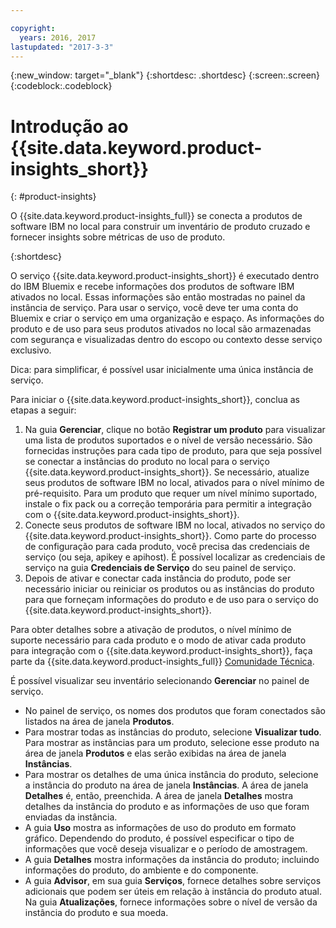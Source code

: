```yaml
---

copyright:
  years: 2016, 2017
lastupdated: "2017-3-3"
---
```


{:new_window: target="_blank"}
{:shortdesc: .shortdesc}
{:screen:.screen}
{:codeblock:.codeblock}


# Introdução ao {{site.data.keyword.product-insights_short}}
{: #product-insights}

O {{site.data.keyword.product-insights_full}} se conecta a produtos de software IBM no local para construir um inventário de produto cruzado e fornecer insights sobre métricas de uso de produto.

{:shortdesc}

O serviço {{site.data.keyword.product-insights_short}} é executado dentro do IBM Bluemix e recebe informações dos produtos de software IBM ativados no local. Essas informações são então mostradas no painel da instância de serviço. Para usar o serviço, você deve ter uma conta do Bluemix e criar o serviço em uma organização e espaço. As informações do produto e de uso para seus produtos ativados no local são armazenadas com segurança e visualizadas dentro do escopo ou contexto desse serviço exclusivo. 

Dica: para simplificar, é possível usar inicialmente uma única instância de serviço.

Para iniciar o {{site.data.keyword.product-insights_short}}, conclua as etapas a seguir:

1.  Na guia **Gerenciar**, clique no botão **Registrar um produto** para visualizar uma lista de produtos suportados e o nível de versão necessário. São fornecidas instruções para cada tipo de produto, para que seja possível se conectar a instâncias do produto no local para o serviço {{site.data.keyword.product-insights_short}}. Se necessário, atualize seus produtos de software IBM no local, ativados para o nível mínimo de pré-requisito. Para um produto que requer um nível mínimo suportado, instale o fix pack ou a correção temporária para permitir a integração com o {{site.data.keyword.product-insights_short}}. 
2.  Conecte seus produtos de software IBM no local, ativados no serviço do {{site.data.keyword.product-insights_short}}. Como parte do processo de configuração para cada produto, você precisa das credenciais de serviço (ou seja, apikey e apihost). É possível localizar as credenciais de serviço na guia **Credenciais de Serviço** do seu painel de serviço. 
3.  Depois de ativar e conectar cada instância do produto, pode ser necessário iniciar ou reiniciar os produtos ou as instâncias do produto para que forneçam informações do produto e de uso para o serviço do {{site.data.keyword.product-insights_short}}. 

Para obter detalhes sobre a ativação de produtos, o nível mínimo de suporte necessário para cada produto e o modo de ativar cada produto para integração com o {{site.data.keyword.product-insights_short}}, faça parte da {{site.data.keyword.product-insights_full}} [Comunidade Técnica](https://developer.ibm.com/product-insights/).

É possível visualizar seu inventário selecionando **Gerenciar** no painel de serviço.  

* No painel de serviço, os nomes dos produtos que foram conectados são listados na área de janela **Produtos**. 
* Para mostrar todas as instâncias do produto, selecione **Visualizar tudo**. Para mostrar as instâncias para um produto, selecione esse produto na área de janela **Produtos** e elas serão exibidas na área de janela **Instâncias**.
* Para mostrar os detalhes de uma única instância do produto, selecione a instância do produto na área de janela **Instâncias**. A área de janela **Detalhes** é, então, preenchida. A área de janela **Detalhes** mostra detalhes da instância do produto e as informações de uso que foram enviadas da instância.
* A guia **Uso** mostra as informações de uso do produto em formato gráfico. Dependendo do produto, é possível especificar o tipo de informações que você deseja visualizar e o período de amostragem.
* A guia **Detalhes** mostra informações da instância do produto; incluindo informações do produto, do ambiente e do componente.
* A guia **Advisor**, em sua guia **Serviços**, fornece detalhes sobre serviços adicionais que podem ser úteis em relação à instância do produto atual. Na guia **Atualizações**, fornece informações sobre o nível de versão da instância do produto e sua moeda.










